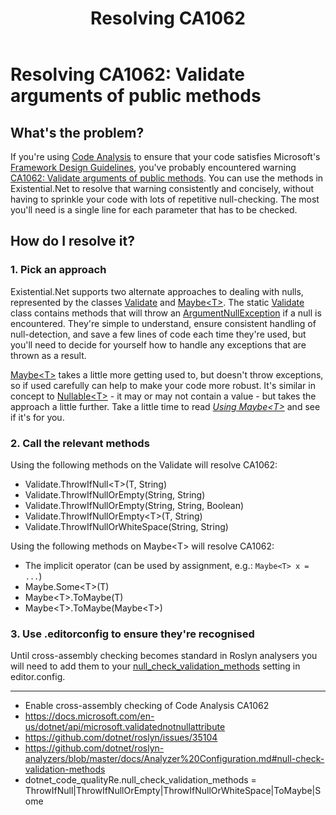 ﻿---
uid: resolving_ca1062.md
title: Resolving CA1062
---
# Resolving CA1062: Validate arguments of public methods

## What's the problem?
If you're using 
[Code Analysis](https://docs.microsoft.com/en-us/visualstudio/code-quality/code-analysis-for-managed-code-overview)
to ensure that your code satisfies Microsoft's
[Framework Design Guidelines](https://docs.microsoft.com/en-us/dotnet/standard/design-guidelines/), 
you've probably encountered warning
[CA1062: Validate arguments of public methods](https://docs.microsoft.com/en-gb/visualstudio/code-quality/ca1062).
You can use the methods in Existential.Net to resolve that warning consistently and
concisely, without having to sprinkle your code with lots of repetitive null-checking. The most
you'll need is a single line for each parameter that has to be checked.

## How do I resolve it?
### 1. Pick an approach
Existential.Net supports two alternate approaches to dealing with nulls, represented by the classes
[Validate](xref:using_validate.md) and [Maybe&lt;T&gt;](xref:using_maybe.md). 
The static [Validate](xref:using_validate.md) class contains methods that will throw an
[ArgumentNullException](https://docs.microsoft.com/en-us/dotnet/api/system.argumentnullexception)
if a null is encountered. They're simple to understand, ensure consistent handling of null-detection,
and save a few lines of code each time they're used, but you'll need to decide for yourself how to 
handle any exceptions that are thrown as a result.

[Maybe&lt;T&gt;](xref:using_maybe.md) takes a little more getting used to, but doesn't throw exceptions,
so if used carefully can help to make your code more robust. It's similar in concept to 
[Nullable&lt;T&gt;](https://docs.microsoft.com/en-us/dotnet/api/system.nullable-1) - it may 
or may not contain a value - but takes the approach a little further. Take a little time to read 
<em>[Using Maybe&lt;T&gt;](xref:using_maybe.md)</em> and see if it's for you.

### 2. Call the relevant methods
Using the following methods on the Validate will resolve CA1062:
* Validate.ThrowIfNull&lt;T&gt;(T, String)
* Validate.ThrowIfNullOrEmpty(String, String)
* Validate.ThrowIfNullOrEmpty(String, String, Boolean)
* Validate.ThrowIfNullOrEmpty&lt;T&gt;(T, String)
* Validate.ThrowIfNullOrWhiteSpace(String, String)

Using the following methods on Maybe&lt;T&gt; will resolve CA1062:
* The implicit operator (can be used by assignment, e.g.: <code>Maybe&lt;T&gt; x = ...</code>)
* Maybe.Some&lt;T&gt;(T)
* Maybe&lt;T&gt;.ToMaybe(T)
* Maybe&lt;T&gt;.ToMaybe(Maybe&lt;T&gt;)
### 3. Use .editorconfig to ensure they're recognised
Until cross-assembly checking becomes standard in Roslyn analysers you 
will need to add them to your
[null_check_validation_methods](https://docs.microsoft.com/en-gb/visualstudio/code-quality/ca1062#configurability)
setting in editor.config.


---
* Enable cross-assembly checking of Code Analysis CA1062
* https://docs.microsoft.com/en-us/dotnet/api/microsoft.validatednotnullattribute
* https://github.com/dotnet/roslyn/issues/35104
* https://github.com/dotnet/roslyn-analyzers/blob/master/docs/Analyzer%20Configuration.md#null-check-validation-methods
* dotnet_code_qualityRe.null_check_validation_methods = ThrowIfNull|ThrowIfNullOrEmpty|ThrowIfNullOrWhiteSpace|ToMaybe|Some

